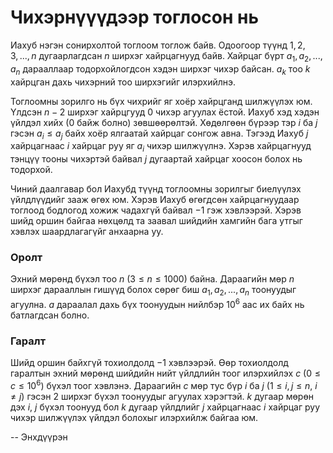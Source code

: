Чихэрнүүүдээр тоглосон нь
=========================
Иахуб нэгэн сонирхолтой тоглоом тоглож байв. Одоогоор түүнд $1, 2, 3, ... , n$ дугаарлагдсан $n$ ширхэг хайрцагнууд байв. Хайрцаг бүрт $a_1, a_2, ... , a_n$ дарааллаар тодорхойлогдсон хэдэн ширхэг чихэр байсан. $a_k$ тоо $k$ хайрцган дахь чихэрний тоо ширхэгийг илэрхийлнэ.

Тоглоомны зорилго нь бүх чихрийг яг хоёр хайрцганд шилжүүлэх юм. Үлдсэн $n-2$ ширхэг хайрцгууд $0$ чихэр агуулах ёстой. Иахуб хэд хэдэн үйлдэл хийх ($0$ байж болно) зөвшөөрөлтэй. Хөдөлгөөн бүрээр  тэр $i$ ба $j$ гэсэн $a_i ≤ a_j$ байх хоёр ялгаатай хайрцаг сонгож авна. Тэгээд Иахуб $j$ хайрцагнаас $i$ хайрцаг руу яг $a_i$ чихэр шилжүүлнэ. Хэрэв хайрцагнууд тэнцүү тооны чихэртэй байвал $j$ дугаартай хайрцаг хоосон болох нь тодорхой. 

Чиний даалгавар бол Иахубд түүнд тоглоомны зорилгыг биелүүлэх үйлдлүүдийг зааж өгөх юм. Хэрэв Иахуб өгөгдсөн хайрцагнуудаар тоглоод бодлогод хожиж чадахгүй байвал $-1$ гэж хэвлээрэй. Хэрэв шийд оршин байгаа нөхцөлд та заавал шийдийн хамгийн бага утгыг хэвлэх шаардлагагүйг анхаарна уу.


### Оролт
Эхний мөрөнд бүхэл тоо $n$ ($3 ≤ n ≤ 1000$) байна. Дараагийн мөр $n$ ширхэг дарааллын гишүүд болох сөрөг биш $a_1, a_2, ... , a_n$ тоонуудыг агуулна. $a$ дараалал дахь бүх тоонуудын нийлбэр $10^6$ аас их байх нь батлагдсан болно. 


### Гаралт
Шийд оршин байхгүй тохиолдолд $-1$ хэвлээрэй. Өөр тохиолдолд гаралтын эхний мөрөнд шийдийн нийт үйлдлийн тоог илэрхийлэх $c$ ($0 ≤ c ≤ 10^6$) бүхэл тоог хэвлэнэ. Дараагийн $c$ мөр тус бүр $i$ ба $j$ ($1 ≤ i, j ≤ n$, $i ≠ j$) гэсэн $2$ ширхэг бүхэл тоонуудыг агуулах хэрэгтэй. $k$ дугаар мөрөн дэх $i$, $j$ бүхэл тоонууд бол $k$ дугаар үйлдлийг $j$ хайрцагнаас $i$ хайрцаг руу чихэр шилжүүлэх үйлдэл болохыг илэрхийлж байгаа юм.

-- Энхдүүрэн
